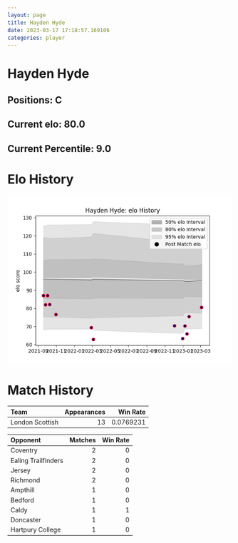 ```yaml
---  
layout: page  
title: Hayden Hyde  
date: 2023-03-17 17:18:57.169106  
categories: player  
---
```

# Hayden Hyde

## Positions: C

## Current elo: 80.0

## Current Percentile: 9.0

# Elo History


![elo history](history_HaydenHyde.png)
# Match History


| Team            |   Appearances |   Win Rate |
|:----------------|--------------:|-----------:|
| London Scottish |            13 |  0.0769231 |

| Opponent            |   Matches |   Win Rate |
|:--------------------|----------:|-----------:|
| Coventry            |         2 |          0 |
| Ealing Trailfinders |         2 |          0 |
| Jersey              |         2 |          0 |
| Richmond            |         2 |          0 |
| Ampthill            |         1 |          0 |
| Bedford             |         1 |          0 |
| Caldy               |         1 |          1 |
| Doncaster           |         1 |          0 |
| Hartpury College    |         1 |          0 |